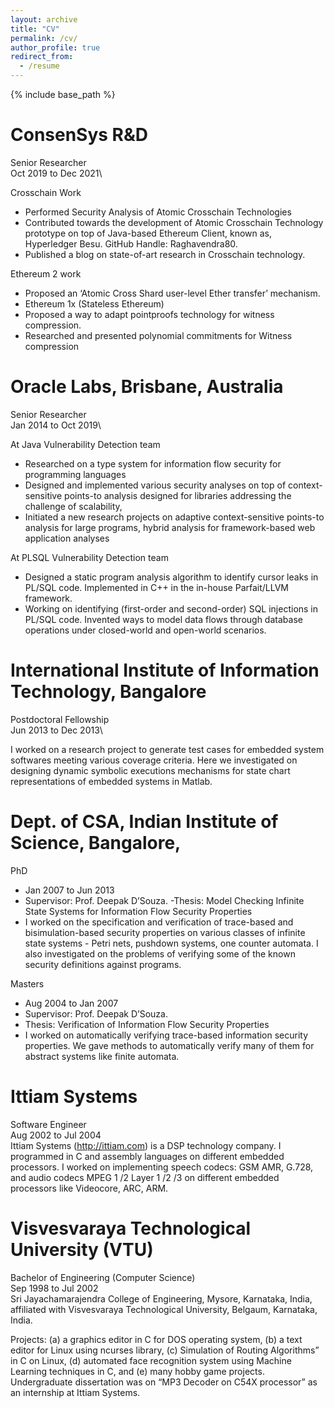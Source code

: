 ```yaml
---
layout: archive
title: "CV"
permalink: /cv/
author_profile: true
redirect_from:
  - /resume
---
```


{% include base_path %}

ConsenSys R&D 
============
Senior Researcher\
Oct 2019 to Dec 2021\

Crosschain Work
- Performed Security Analysis of Atomic Crosschain Technologies
- Contributed towards the development of Atomic Crosschain Technology prototype on top of Java-based Ethereum Client, known as, Hyperledger Besu. GitHub Handle: Raghavendra80.
- Published a blog on state-of-art research in Crosschain technology. 

Ethereum 2 work 
- Proposed an ‘Atomic Cross Shard user-level Ether transfer’ mechanism.
- Ethereum 1x (Stateless Ethereum)
- Proposed a way to adapt pointproofs technology for witness compression.
- Researched and presented polynomial commitments for Witness compression

Oracle Labs, Brisbane, Australia
=====================================
Senior Researcher\
Jan 2014 to Oct 2019\

At Java Vulnerability Detection team
- Researched on a type system for information flow security for programming languages
- Designed and implemented various security analyses on top of context-sensitive points-to analysis designed for libraries addressing the challenge of scalability,
- Initiated a new research projects on adaptive context-sensitive points-to analysis for large programs, hybrid analysis for framework-based web application analyses

At PLSQL Vulnerability Detection team
- Designed a static program analysis algorithm to identify cursor leaks in PL/SQL code. Implemented in C++ in the in-house Parfait/LLVM framework.
- Working on identifying (first-order and second-order) SQL injections in PL/SQL code. Invented ways to model data flows through database operations under closed-world and open-world scenarios.

International Institute of Information Technology, Bangalore
======================
Postdoctoral Fellowship\
Jun 2013 to Dec 2013\

I worked on a research project to generate test cases for embedded system softwares meeting various coverage criteria. Here we investigated on designing dynamic symbolic executions mechanisms for state chart representations of embedded systems in Matlab.

Dept. of CSA, Indian Institute of Science, Bangalore, 
======
PhD
- Jan 2007 to Jun 2013
- Supervisor: Prof. Deepak D’Souza.
-Thesis: Model Checking Infinite State Systems for Information Flow Security Properties
- I worked on the specification and verification of trace-based and bisimulation-based security properties on various classes of infinite state systems - Petri nets, pushdown systems, one counter automata. I also investigated on the problems of verifying some of the known security definitions against programs. 

Masters
- Aug 2004 to Jan 2007
- Supervisor: Prof. Deepak D’Souza. 
- Thesis: Verification of Information Flow Security Properties
- I worked on automatically verifying trace-based information security properties. We gave methods to automatically verify many of them for abstract systems like finite automata.

Ittiam Systems 
==============
Software Engineer\
Aug 2002 to Jul 2004\
Ittiam Systems (http://ittiam.com) is a DSP technology company. I programmed in C and assembly languages on different embedded processors. I worked on implementing speech codecs: GSM AMR, G.728, and audio codecs MPEG 1 /2 Layer 1 /2 /3 on different embedded processors like Videocore, ARC, ARM.

Visvesvaraya Technological University (VTU)
==========================================
Bachelor of Engineering (Computer Science)\
Sep 1998 to Jul 2002\
Sri Jayachamarajendra College of Engineering, Mysore, Karnataka, India, affiliated with Visvesvaraya Technological University, Belgaum, Karnataka, India.

Projects: (a) a graphics editor in C for DOS  operating system, (b) a text editor for Linux using ncurses library, (c) Simulation of Routing Algorithms” in C on Linux, (d) automated face recognition system using Machine Learning techniques in C, and (e) many hobby game projects. Undergraduate dissertation was on “MP3 Decoder on C54X processor” as an internship at Ittiam Systems.

